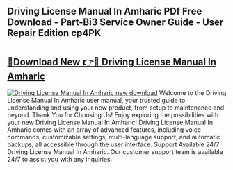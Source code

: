 ## Driving License Manual In Amharic PDf Free Download - Part-Bi3 Service Owner Guide - User Repair Edition cp4PK

# <h2><a href="http://bc75234.oget.top/?id=Driving+License+Manual+In+Amharic">🔗Download New 👉🔴 Driving License Manual In Amharic</a></h2>

[![Driving License Manual In Amharic new download](https://i.imgur.com/5g1atiW.png)](http://bc75234.oget.top/?id=Driving+License+Manual+In+Amharic)
Welcome to the Driving License Manual In Amharic user manual, your trusted guide to understanding and using your new product, from setup to maintenance and beyond. Thank You for Choosing Us! Enjoy exploring the possibilities with your new Driving License Manual In Amharic! Driving License Manual In Amharic comes with an array of advanced features, including voice commands, customizable settings, multi-language support, and automatic backups, all accessible through the user interface. Support Available 24/7 Driving License Manual In Amharic. Our customer support team is available 24/7 to assist you with any inquiries.
